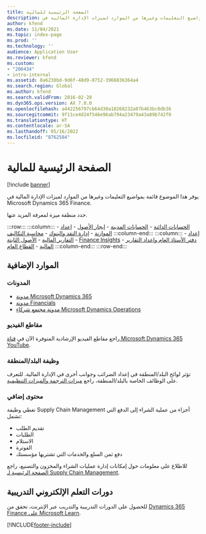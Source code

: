 ```yaml
---
title: الصفحة الرئيسية للمالية
description: يوفر هذا الموضوع قائمة بمواضيع التعليمات وغيرها من الموارد لميزات الإدارة المالية في Microsoft Dynamics 365 Finance.
author: kfend
ms.date: 11/04/2021
ms.topic: index-page
ms.prod: ''
ms.technology: ''
audience: Application User
ms.reviewer: kfend
ms.custom:
- "206434"
- intro-internal
ms.assetid: 8a6238bd-9d6f-48d9-8752-3966836364a4
ms.search.region: Global
ms.author: kfend
ms.search.validFrom: 2016-02-28
ms.dyn365.ops.version: AX 7.0.0
ms.openlocfilehash: a442256797cb64d30a18268232a07b463bc0db36
ms.sourcegitcommit: 9f11ce4d24f546e96ab794a23479a43a89b742f0
ms.translationtype: HT
ms.contentlocale: ar-SA
ms.lasthandoff: 05/16/2022
ms.locfileid: "8762584"
---
```

# <a name="finance-home-page"></a>الصفحة الرئيسية للمالية

[!include [banner](includes/banner.md)]

يوفر هذا الموضوع قائمة بمواضيع التعليمات وغيرها من الموارد لميزات الإدارة المالية في Microsoft Dynamics 365 Finance. 

حدد منطقة ميزة لمعرفة المزيد عنها.

:::row:::
    :::column:::
        - [الحسابات الدائنة](accounts-payable/accounts-payable.md) 
        - [الحسابات المدينة](accounts-receivable/accounts-receivable.md)
        - [إيجار الأصول](asset-leasing/asset-leasing-homepage.md)
        - [إعداد الموازنة](budgeting/budgeting-overview.md) 
        - [إدارة النقد والبنوك](cash-bank-management/cash-bank-management.md)
        - [محاسبة التكاليف](cost-accounting/cost-accounting-home-page.md)
    :::column-end:::
    :::column:::
        - [إعداد التقارير المالية](../fin-ops-core/dev-itpro/analytics/financial-reporting-intro.md?toc=%2ffin-and-ops%2ftoc.json)
        - [الأصول الثابتة](fixed-assets/fixed-assets.md)
        - [Finance Insights](finance-insights/finance-insights-home-page.md)
        - [دفتر الأستاذ العام وإعداد التقارير المالية](general-ledger/general-ledger.md) 
        - [القطاع العام](public-sector/public-sector-functionality.md) 
    :::column-end:::
:::row-end:::


## <a name="additional-resources"></a>الموارد الإضافية

### <a name="blogs"></a>المدونات

- [مدونة Microsoft Dynamics 365](https://community.dynamics.com/b/msftdynamicsblog?c=Enterprise)
- [مدونة Financials](https://community.dynamics.com/365/financeandoperations/b/financials) 
- [مدونة مجتمع شركاء Microsoft Dynamics Operations](https://community.dynamics.com/partner/b/operationspartnercommunityblog)

### <a name="videos"></a>مقاطع الفيديو

راجع مقاطع الفيديو الإرشادية المتوفرة الآن في [قناة Microsoft Dynamics 365 YouTube](https://www.youtube.com/channel/UCJGCg4rB3QSs8y_1FquelBQ).

### <a name="countryregion-functionality"></a>وظيفة البلد/المنطقة

تؤثر لوائح البلد/المنطقة في إعداد الضرائب وجوانب أخرى في الإدارة المالية. للتعرف على الوظائف الخاصة بالبلد/المنطقة، راجع [ميزات الترجمة والميزات التنظيمية](../fin-ops-core/dev-itpro/lcs-solutions/country-region.md?toc=%2ffin-and-ops%2ftoc.json).

### <a name="additional-content"></a>محتوى إضافي

تغطي وظيفة Supply Chain Management أجزاء من عملية الشراء إلى الدفع التي تشمل:

   - تقديم الطلب
   - الطلبات 
   - الاستلام
   - الفوترة
   - دفع ثمن السلع والخدمات التي تشتريها مؤسستك 
    
للاطلاع على معلومات حول إمكانات إدارة عمليات الشراء والمخزون والتصنيع، راجع [الصفحة الرئيسية لـ Supply Chain Management](../supply-chain/index.md).

## <a name="elearning-courses"></a>دورات التعلم الإلكتروني التدريبية

للحصول على الدورات التدريبية والتدريب عبر الإنترنت، تحقق من [Dynamics 365 Finance على Microsoft Learn](/learn/browse/?products=dynamics-finance&resource_type=learning+path).

[!INCLUDE[footer-include](../includes/footer-banner.md)]
